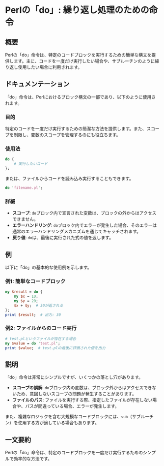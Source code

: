 <!--
Meta Description: # Perlの「do」: 繰り返し処理のための命令 ## 概要 Perlの「do」命令は、特定のコードブロックを実行するための簡単な構文を提供します。主に、コードを一度だけ実行したい場合や、サブルーチンのように繰り返し使用したい場合に利用されます。 ## ドキュメンテーション 「do」命令は、Per...
Meta Keywords: perl, perlの, 命令は, test, result
-->

# Perlの「do」: 繰り返し処理のための命令

## 概要
Perlの「do」命令は、特定のコードブロックを実行するための簡単な構文を提供します。主に、コードを一度だけ実行したい場合や、サブルーチンのように繰り返し使用したい場合に利用されます。

## ドキュメンテーション
「do」命令は、Perlにおけるブロック構文の一部であり、以下のように使用されます。

### 目的
特定のコードを一度だけ実行するための簡潔な方法を提供します。また、スコープを制限し、変数のスコープを管理するのにも役立ちます。

### 使用法
```perl
do {
    # 実行したいコード
};
```
または、ファイルからコードを読み込み実行することもできます。
```perl
do 'filename.pl';
```

### 詳細
- **スコープ**: `do`ブロック内で宣言された変数は、ブロックの外からはアクセスできません。
- **エラーハンドリング**: `do`ブロック内でエラーが発生した場合、そのエラーは通常のエラーハンドリングメカニズムを通じてキャッチされます。
- **戻り値**: `do`は、最後に実行された式の値を返します。

## 例
以下に「do」の基本的な使用例を示します。

### 例1: 簡単なコードブロック
```perl
my $result = do {
    my $x = 10;
    my $y = 20;
    $x + $y;  # 30が返される
};
print $result;  # 出力: 30
```

### 例2: ファイルからのコード実行
```perl
# test.plというファイルが存在する場合
my $value = do 'test.pl';
print $value;  # test.plの最後に評価された値を出力
```

## 説明
「do」命令は非常にシンプルですが、いくつかの落とし穴があります。

- **スコープの誤解**: `do`ブロック内の変数は、ブロック外からはアクセスできないため、意図しないスコープの問題が発生することがあります。
- **ファイルのパス**: ファイルを実行する際、指定したファイルが存在しない場合や、パスが間違っている場合、エラーが発生します。

また、複雑なロジックを含む大規模なコードブロックには、`sub`（サブルーチン）を使用する方が適している場合もあります。

## 一文要約
Perlの「do」命令は、特定のコードブロックを一度だけ実行するためのシンプルで効率的な方法です。
